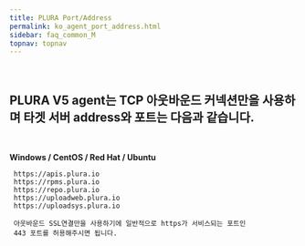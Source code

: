 ```yaml
---
title: PLURA Port/Address
permalink: ko_agent_port_address.html
sidebar: faq_common_M
topnav: topnav
---
```


<br />

## PLURA V5 agent는 TCP 아웃바운드 커넥션만을 사용하며 타겟 서버 address와 포트는 다음과 같습니다.

<br />

**Windows / CentOS / Red Hat / Ubuntu**
     
     https://apis.plura.io
     https://rpms.plura.io
     https://repo.plura.io
     https://uploadweb.plura.io
     https://uploadsys.plura.io
     
     아웃바운드 SSL연결만을 사용하기에 일반적으로 https가 서비스되는 포트인 
     443 포트를 허용해주시면 됩니다.
